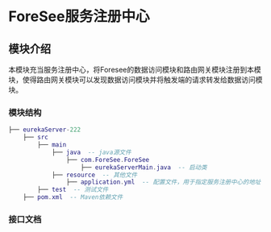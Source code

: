 # ForeSee服务注册中心

## 模块介绍

本模块充当服务注册中心，将Foresee的数据访问模块和路由网关模块注册到本模块，使得路由网关模块可以发现数据访问模块并将触发端的请求转发给数据访问模块。

### 模块结构

```lua
├── eurekaServer-222
    ├── src
        ├── main
            ├── java  -- java源文件
                ├── com.ForeSee.ForeSee
                    ├── eurekaServerMain.java  -- 启动类
            ├── resource  -- 其他文件
                ├── application.yml  -- 配置文件，用于指定服务注册中心的地址
        ├── test  -- 测试文件
	├── pom.xml  -- Maven依赖文件
```

### 接口文档